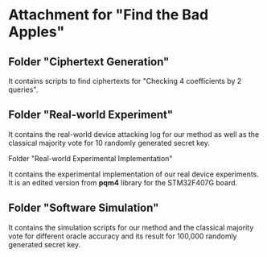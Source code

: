 # Attachment for "Find the Bad Apples"

## Folder "Ciphertext Generation"

It contains scripts to find ciphertexts for "Checking 4 coefficients by 2 queries".

## Folder "Real-world Experiment"

It contains the real-world device attacking log for our method as well as the classical majority vote for 10 randomly generated secret key.

Folder "Real-world Experimental Implementation"

It contains the experimental implementation of our real device experiments. It is an edited version from **pqm4** library for the STM32F407G board.

## Folder "Software Simulation"

It contains the simulation scripts for our method and  the classical majority vote for different oracle accuracy and its result for 100,000 randomly generated secret key.